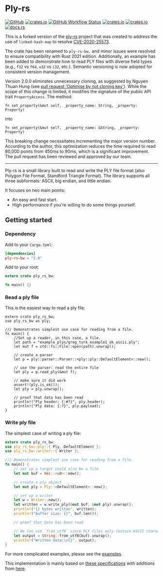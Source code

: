 # Ply-rs
[![GitHub](https://img.shields.io/badge/GitHub-777777)](https://github.com/bourumir-wyngs/ply-rs)
[![crates.io](https://img.shields.io/crates/v/ply-rs_bw.svg)](https://crates.io/crates/ply-rs-bw)
[![GitHub Workflow Status](https://img.shields.io/github/actions/workflow/status/bourumir-wyngs/ply-rs/rust.yml)](https://github.com/bourumir-wyngs/ply-rs/actions)
[![crates.io](https://img.shields.io/crates/l/ply-rs-bw.svg)](https://crates.io/crates/ply-rs-bw)
[![crates.io](https://img.shields.io/crates/d/ply-rs-bw.svg)](https://crates.io/crates/ply-rs-bw)
[![docs.rs](https://docs.rs/ply-rs-bw/badge.svg)](https://docs.rs/ply-rs-bw)

This is a forked version of the [ply-rs](https://github.com/Fluci/ply-rs) project that was created to address the use of `linked-hash-map` to resolve [CVE-2020-25573](https://nvd.nist.gov/vuln/detail/CVE-2020-25573). 

The crate has been renamed to `ply-rs-bw,` and minor issues were resolved to ensure compatibility with Rust 2021
edition. Additionally, an example has been added to demonstrate how to read PLY files with diverse field types
(e.g., `f32` vs `f64`, `u32` vs `i32`, etc.). Semantic versioning is now adopted for consistent version management.

Version 2.0.0 eliminates unnecessary cloning, as suggested by Nguyen Thuan Hung (see [pull request 'Optimise by not cloning key'](https://github.com/Fluci/ply-rs/pull/21/files)). While the scope of this change is limited, it modifies the signature of the public API trait `PropertyAccess`. The method:

`fn set_property(&mut self, _property_name: String, _property: Property)`

into

`fn set_property(&mut self, _property_name: &String, _property: Property)`

This breaking change necessitates incrementing the major version number. According to the author, this optimization reduces the time required to read 80,000 points from 450ms to 90ms, which is a significant improvement. The pull request has been reviewed and approved by our team.

***

Ply-rs is a small library built to read and write the PLY file format (also Polygon File Format, Standford Triangle Format). The library supports all three subformats: ASCII, big endian, and little endian.

It focuses on two main points:

- An easy and fast start.
- High performance if you're willing to do some things yourself.

## Getting started

### Dependency

Add to your `Cargo.toml`:

```toml
[dependencies]
ply-rs-bw = "2.0"
```

Add to your root:

```rust
extern crate ply_rs_bw;

fn main() {}
```

### Read a ply file

This is the easiest way to read a ply file:

```rust,no_run
extern crate ply_rs_bw;
use ply_rs_bw as ply;

/// Demonstrates simplest use case for reading from a file.
fn main() {
    //Set up a reader, in this case, a file.
    let path = "example_plys/greg_turk_example1_ok_ascii.ply";
    let mut f = std::fs::File::open(path).unwrap();

    // create a parser
    let p = ply::parser::Parser::<ply::ply::DefaultElement>::new();

    // use the parser: read the entire file
    let ply = p.read_ply(&mut f);

    // make sure it did work
    assert!(ply.is_ok());
    let ply = ply.unwrap();

    // proof that data has been read
    println!("Ply header: {:#?}", ply.header);
    println!("Ply data: {:?}", ply.payload);
}

```

### Write ply file

The simplest case of writing a ply file:

```rust
extern crate ply_rs_bw;
use ply_rs_bw::ply::{ Ply, DefaultElement };
use ply_rs_bw::writer::{ Writer };

/// Demonstrates simplest use case for reading from a file.
fn main() {
    // set up a target could also be a file
    let mut buf = Vec::<u8>::new();

    // create a ply object
    let mut ply = Ply::<DefaultElement>::new();

    // set up a writer
    let w = Writer::new();
    let written = w.write_ply(&mut buf, &mut ply).unwrap();
    println!("{} bytes written", written);
    println!("buffer size: {}", buf.len());

    // proof that data has been read

    // We can use `from_utf8` since PLY files only contain ASCII characters
    let output = String::from_utf8(buf).unwrap();
    println!("Written data:\n{}", output);
}
```

For more complicated examples, please see the [examples](examples/).

This implementation is mainly based on [these specifications](http://paulbourke.net/dataformats/ply/) with additions from [here](https://people.sc.fsu.edu/%7Ejburkardt/data/ply/ply.txt).
